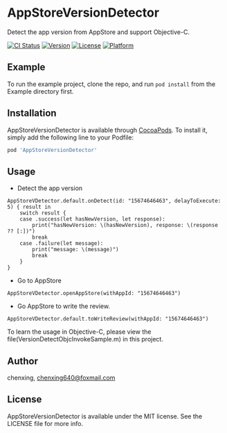 # AppStoreVersionDetector

Detect the app version from AppStore and support Objective-C.

[![CI Status](https://img.shields.io/travis/chenxing640/AppStoreVersionDetector.svg?style=flat)](https://travis-ci.org/chenxing640/AppStoreVersionDetector)
[![Version](https://img.shields.io/cocoapods/v/AppStoreVersionDetector.svg?style=flat)](https://cocoapods.org/pods/AppStoreVersionDetector)
[![License](https://img.shields.io/cocoapods/l/AppStoreVersionDetector.svg?style=flat)](https://cocoapods.org/pods/AppStoreVersionDetector)
[![Platform](https://img.shields.io/cocoapods/p/AppStoreVersionDetector.svg?style=flat)](https://cocoapods.org/pods/AppStoreVersionDetector)


## Example

To run the example project, clone the repo, and run `pod install` from the Example directory first.


## Installation

AppStoreVersionDetector is available through [CocoaPods](https://cocoapods.org). To install
it, simply add the following line to your Podfile:

```ruby
pod 'AppStoreVersionDetector'
```


## Usage

- Detect the app version

```
AppStoreVDetector.default.onDetect(id: "15674646463", delayToExecute: 5) { result in
    switch result {
    case .success(let hasNewVersion, let response):
        print("hasNewVersion: \(hasNewVersion), response: \(response ?? [:])")
        break
    case .failure(let message):
        print("message: \(message)")
        break
    }
}
```

- Go to AppStore

```
AppStoreVDetector.openAppStore(withAppId: "15674646463")
```

- Go AppStore to write the review.

```
AppStoreVDetector.default.toWriteReview(withAppId: "15674646463")
```

To learn the usage in Objective-C, please view the file(VersionDetectObjcInvokeSample.m) in this project.


## Author

chenxing, chenxing640@foxmail.com


## License

AppStoreVersionDetector is available under the MIT license. See the LICENSE file for more info.
